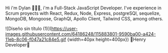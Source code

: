 Hi i'm Dylan 👨🏽‍💻, i'm a Full-Stack JavaScript Developer. I've experience in Scrum proyects with React, Redux, Node, Express, postgreSQl, sequelize, MongoDB, Mongoose, GraphQl, Apollo Client, Tailwind CSS, among others. 

![Diseño sin título (1)](https://user-images.githubusercontent.com/64186248/115883801-9590ba00-a424-11eb-8c06-f047a21c84e5.gif {width=40px height=400px})
🚀Henry Developer🚀
<!--
**Dylnnn/dylnnn** is a ✨ _special_ ✨ repository because its `README.md` (this file) appears on your GitHub profile.

Here are some ideas to get you started:

- 🔭 I’m currently working on ...
- 🌱 I’m currently learning ...
- 👯 I’m looking to collaborate on ...
- 🤔 I’m looking for help with ...
- 💬 Ask me about ...
- 📫 How to reach me: ...
- 😄 Pronouns: ...
- ⚡ Fun fact: ...
-->
